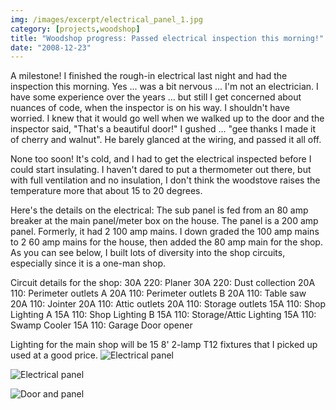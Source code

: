 ```yaml
---
img: /images/excerpt/electrical_panel_1.jpg
category: [projects,woodshop]
title: "Woodshop progress: Passed electrical inspection this morning!"
date: "2008-12-23"
---
```


A milestone! I finished the rough-in electrical last night and had the inspection this morning. Yes ... was a bit nervous ... I'm not an electrician. I have some experience over the years ... but still I get concerned about nuances of code, when the inspector is on his way. I shouldn't have worried. I knew that it would go well when we walked up to the door and the inspector said, "That's a beautiful door!" I gushed ... "gee thanks I made it of cherry and walnut". He barely glanced at the wiring, and passed it all off.

None too soon! It's cold, and I had to get the electrical inspected before I could start insulating. I haven't dared to put a thermometer out there, but with full ventilation and no insulation, I don't think the woodstove raises the temperature more that about 15 to 20 degrees.

Here's the details on the electrical: The sub panel is fed from an 80 amp breaker at the main panel/meter box on the house. The panel is a 200 amp panel. Formerly, it had 2 100 amp mains. I down graded the 100 amp mains to 2 60 amp mains for the house, then added the 80 amp main for the shop. As you can see below, I built lots of diversity into the shop circuits, especially since it is a one-man shop.

Circuit details for the shop: 30A 220: Planer 30A 220: Dust collection 20A 110: Perimeter outlets A 20A 110: Perimeter outlets B 20A 110: Table saw 20A 110: Jointer 20A 110: Attic outlets 20A 110: Storage outlets 15A 110: Shop Lighting A 15A 110: Shop Lighting B 15A 110: Storage/Attic Lighting 15A 110: Swamp Cooler 15A 110: Garage Door opener

Lighting for the main shop will be 15 8' 2-lamp T12 fixtures that I picked up used at a good price. ![Electrical panel](/images/electrical_panel_1.jpg)  
  
![Electrical panel](/images/electrical_panel_2.jpg)  
  
![Door and panel](/images/door_and_panel.jpg)
